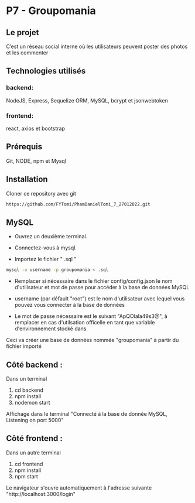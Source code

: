 # P7 - Groupomania #

## Le projet ##

C’est un réseau social interne où les utilisateurs peuvent poster des photos et les commenter

## Technologies utilisés  ##

### backend: 

NodeJS, Express, Sequelize ORM, MySQL, bcrypt et jsonwebtoken

### frontend: 

react, axios et bootstrap

## Prérequis ##

Git, NODE, npm et Mysql 

## Installation  ##

Cloner ce repository avec git 

```bash
https://github.com/FYTomi/PhamDanielTomi_7_27012022.git
```

## MySQL

- Ouvrez un deuxième terminal.

- Connectez-vous à mysql.

- Importez le fichier " .sql "


```bash
mysql -u username -p groupomania < .sql
```
- Remplacer si nécessaire dans le fichier config/config.json le nom d'utilisateur et mot de passe pour accéder à la base de données MySQL

- username (par défault "root") est le nom d'utilisateur avec lequel vous pouvez vous connecter à la base de données

- Le mot de passe nécessaire est le suivant "ApQOlala49s3@", à remplacer en cas d'utilsation officelle en tant que variable d'environnement stocké dans

Ceci va créer une base de données nommée "groupomania" à partir du fichier importé


 ## Côté backend :
Dans un terminal
1) cd backend
2) npm install
3) nodemon start

Affichage dans le terminal "Connecté à la base de donnée MySQL, Listening on port 5000" 

## Côté frontend :
Dans un autre terminal
1) cd frontend
2) npm install
3) npm start

Le navigateur s'ouvre automatiquement à l'adresse suivante "http://localhost:3000/login"